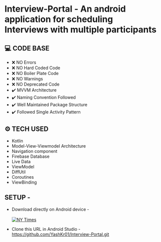 # Interview-Portal - An android application for scheduling Interviews with multiple participants

## :computer: CODE BASE

- :x: NO Errors
- :x: NO Hard Coded Code
- :x: NO Boiler Plate Code
- :x: NO Warnings
- :x: NO Deprecated Code
- :heavy_check_mark: MVVM Architecture 
- :heavy_check_mark: Naming Convention Followed
- :heavy_check_mark: Well Maintained Package Structure
- :heavy_check_mark: Followed Single Activity Pattern

## ⚙ TECH USED
- Kotlin
- Model-View-Viewmodel Architecture
- Navigation component
- Firebase Database
- Live Data
- ViewModel
- DiffUtil
- Coroutines
- ViewBinding


## SETUP - 
- Download directly on Android device - <br/> <br/>
[![NY Times](https://img.shields.io/badge/Interview_Portal🌈-APK-black.svg?style=for-the-badge&logo=android)](https://github.com/YashKr01/Interview-Portal/releases/download/Downloads/app-debug.apkk)

- Clone this URL in Android Studio - https://github.com/YashKr01/Interview-Portal.git
